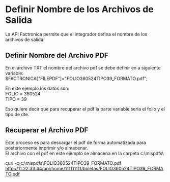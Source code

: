 # Definir Nombre de los Archivos de Salida
La API Factronica permite que el integrador defina el nombre de los archivos de salida.   

## Definir Nombre del Archivo PDF
En el archivo TXT el nombre del archivo pdf se debe definir en a siguiente variable:   
$FACTRONICA["FILEPDF"]="FOLIO360524TIPO39_FORMATO.pdf";   
   
En este ejemplo los datos son:   
FOLIO = 360524   
TIPO = 39   
   
Eso quiere decir que para recuperar el pdf la parte variable seria el folio y el tipo de dte.   

## Recuperar el Archivo PDF
Este proceso es para descargar el pdf de forma automatizada para posteriormente imprimir y/o almacenar.    
El archivo con el pdf en este ejemplo se almacena en la carpeta c:\mispdfs\   

curl -o c:\mispdfs\FOLIO360524TIPO39_FORMATO.pdf  http://11.22.33.44/api/home/111111111/boletas/FOLIO360524TIPO39_FORMATO.pdf   

